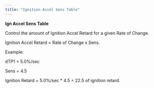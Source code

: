 ```yaml
---
title: "Ignition Accel Sens Table"
---
```


**Ign Accel Sens Table**


Control the amount of Ignition Accel Retard for a given Rate of Change.


Ignition Accel Retard = Rate of Change x Sens.


Example:&nbsp;

dTP1 = 5.0%/sec

Sens = 4.5


Ignition Retard = 5.0%/sec \* 4.5 = 22.5 of ignition retard.
